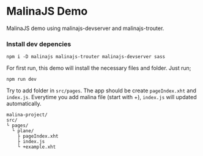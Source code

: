 # MalinaJS Demo #
MalinaJS demo using malinajs-devserver and malinajs-trouter. 
### Install dev depencies ###
```
npm i -D malinajs malinajs-trouter malinajs-devserver sass
```
For first run, this demo will install the necessary files and folder. Just run;
```
npm run dev
```
Try to add folder in ```src/pages```. The app should be create ```pageIndex.xht``` and ```index.js```. Everytime you add malina file (start with +), ```index.js``` will updated automatically.
```
malina-project/
src/
└ pages/
  └ plane/
    ├ pageIndex.xht
    ├ index.js
    └ +example.xht
```






